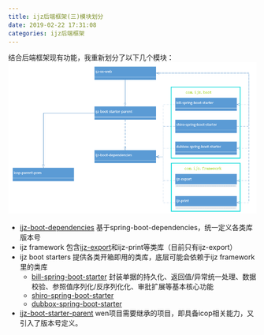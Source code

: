 ```yaml
---
title: ijz后端框架(三)模块划分
date: 2019-02-22 17:31:08
categories: ijz后端框架
---
```

结合后端框架现有功能，我重新划分了以下几个模块：
![模块划分结构图](/images/ijz/模块划分结构图.png)
* [ijz-boot-dependencies](https://git.yonyouccs.com/ijz-modules-jars/ijz-boot-dependencies)
基于spring-boot-dependencies，统一定义各类库版本号
* ijz framework
包含[ijz-export](https://git.yonyouccs.com/ijz-modules-jars/ijz-export)和ijz-print等类库（目前只有ijz-export）
* ijz boot starters
    提供各类开箱即用的类库，底层可能会依赖于ijz framework里的类库
    + [bill-spring-boot-starter](https://git.yonyouccs.com/ijz-modules-jars/bill-spring-boot-starter)
        封装单据的持久化、返回值/异常统一处理、数据校验、参照值序列化/反序列化化、审批扩展等基本核心功能
    + [shiro-spring-boot-starter](https://git.yonyouccs.com/ijz-modules-jars/shiro-spring-boot-starter)
    + [dubbox-spring-boot-starter](https://git.yonyouccs.com/ijz-modules-jars/dubbox-spring-boot-starter)
* [ijz-boot-starter-parent](https://git.yonyouccs.com/ijz-modules-jars/ijz-boot-starter-parent)
wen项目需要继承的项目，即具备icop相关能力，又引入了版本号定义。


